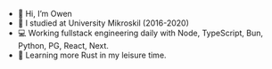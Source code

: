 - 👋 Hi, I’m Owen
- 🏫 I studied at University Mikroskil (2016-2020)
- 💻 Working fullstack engineering daily with Node, TypeScript, Bun, Python, PG, React, Next.
- 🦀 Learning more Rust in my leisure time.

<!---
owenizedd/owenizedd is a ✨ special ✨ repository because its `README.md` (this file) appears on your GitHub profile.
You can click the Preview link to take a look at your changes.
--->
